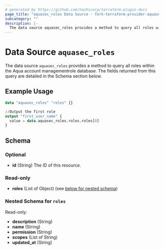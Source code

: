 ```yaml
---
# generated by https://github.com/hashicorp/terraform-plugin-docs
page_title: "aquasec_roles Data Source - fork-terraform-provider-aquasec"
subcategory: ""
description: |-
  The data source aquasec_roles provides a method to query all roles within the Aqua account managementrole database. The fields returned from this query are detailed in the Schema section below.
---
```


# Data Source `aquasec_roles`

The data source `aquasec_roles` provides a method to query all roles within the Aqua account managementrole database. The fields returned from this query are detailed in the Schema section below.

## Example Usage

```terraform
data "aquasec_roles" "roles" {}

//Output the first role
output "first_user_name" {
  value = data.aquasec_roles.roles.roles[0]
}
```

<!-- schema generated by tfplugindocs -->
## Schema

### Optional

- **id** (String) The ID of this resource.

### Read-only

- **roles** (List of Object) (see [below for nested schema](#nestedatt--roles))

<a id="nestedatt--roles"></a>
### Nested Schema for `roles`

Read-only:

- **description** (String)
- **name** (String)
- **permission** (String)
- **scopes** (List of String)
- **updated_at** (String)


